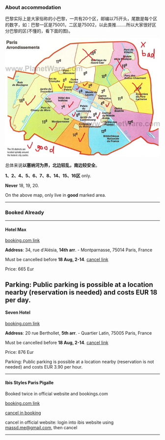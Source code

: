 ### About accommodation


巴黎实际上是大家俗称的小巴黎，一共有20个区，邮编以75开头，尾数是每个区的数字，如：巴黎一区是75001，二区是75002，以此类推........所以大家很好区分巴黎的区(不懂的，看下面的图)。 

![paris province](img/paris_province.jpg)

总体来说**以塞纳河为界，北边较乱，南边较安全**。

**1、2、4、5、6、7、8、14、15、16区** only.

**Never** 18, 19, 20.

On the above map, only live in **good** marked area.

---
### Booked Already
---
#### Hotel Max

[booking.com link](http://www.booking.com/hotel/fr/jardindalesia.en-gb.html?aid=355028;sid=8538f2e84217b29faa6d600cbb5795e4;dcid=4;checkin=2014-08-21;checkout=2014-08-26;ucfs=1;pr=70,160;pr_cur_code=GBP;srfid=b940343ea4697cb1e4bc47f79d17a87ccc766b01X1;highlight_room=5064102)

**Address**: 34, rue d'Alésia, **14th arr**. - Montparnasse, 75014 Paris, France

Must be cancelled before **18 Aug, 2-14**. [cancel link](http://www.secure-hotel-booking.com/Hotel-MAX/2H3V/cancel?ref=J98GHN)

Price: 665 Eur

Parking: Public parking is possible at a location nearby (reservation is needed) and costs EUR 18 per day.
---
#### Seven Hotel

[booking.com link](http://www.booking.com/hotel/fr/seven.en-gb.html?aid=355028;sid=8538f2e84217b29faa6d600cbb5795e4;dcid=4;checkin=2014-08-21;checkout=2014-08-26;ucfs=1;pr=70,160;pr_cur_code=GBP;srfid=0d7627e7d4cb0011e9a7b481465260d61b41c73eX12;highlight_room=24310701)

**Address**: 20 rue Berthollet, **5th arr**. - Quartier Latin, 75005 Paris, France

Must be cancelled before **18 Aug, 2-14**. [cancel link](http://www.secure-hotel-booking.com/Seven-Hotel/2GQ4/cancel?ref=J98G9P)

Price: 876 Eur

Parking: Public parking is possible at a location nearby (reservation is not needed) and costs EUR 3.90 per hour.

---

#### Ibis Styles Paris Pigalle

Booked twice in official website and bookings.com

[booking.com link](http://www.booking.com/hotel/fr/hotelarcantisfrochot.en-gb.html?sid=8538f2e84217b29faa6d600cbb5795e4;dcid=2)

[cancel in booking](https://secure.booking.com/myreservations.en.html?bn=149783037;pincode=6372;source=conf_email;pbsource=conf_email_modify)

cancel in official website: login into ibis website using massd.me@gmail.com, then cancel

---
